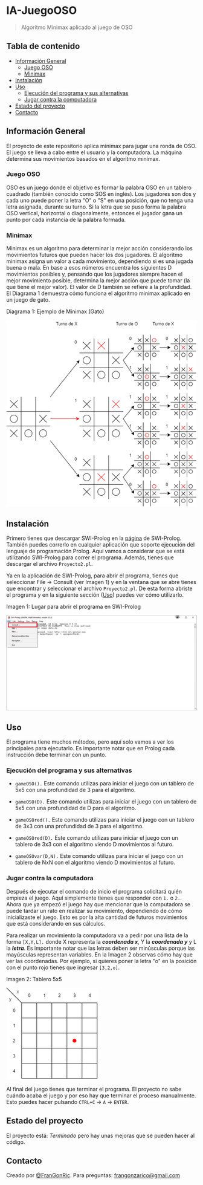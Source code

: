 # IA-JuegoOSO
 > Algoritmo Minimax aplicado al juego de OSO

## Tabla de contenido
* [Información General](#información-general)
  * [Juego OSO](#juego-oso)
  * [Minimax](#minimax)
* [Instalación](#instalación)
* [Uso](#uso)
  * [Ejecución del programa y sus alternativas](#ejecución-del-programa-y-sus-alternativas)
  * [Jugar contra la computadora](#jugar-contra-la-computadora)
* [Estado del proyecto](#estado-del-proyecto)
* [Contacto](#contacto)

## Información General
El proyecto de este repositorio aplica minimax para jugar una ronda de OSO. El juego se lleva a cabo entre el usuario y la computadora. La máquina determina sus movimientos basados en el algoritmo minimax. 

### Juego OSO
OSO es un juego donde el objetivo es formar la palabra OSO en un tablero cuadrado (también conocido como SOS en inglés). Los jugadores son dos y cada uno puede poner la letra "O" o "S" en una posición, que no tenga una letra asignada, durante su turno. Si la letra que se puso forma la palabra OSO vertical, horizontal o diagonalmente, entonces el jugador gana un punto por cada instancia de la palabra formada. 

### Minimax
Minimax es un algoritmo para determinar la mejor acción considerando los movimientos futuros que pueden hacer los dos jugadores. El algoritmo minimax asigna un valor a cada movimiento, dependiendo si es una jugada buena o mala. En base a esos números encuentra los siguientes D movimientos posibles y, pensando que los jugadores siempre hacen el mejor movimiento posible, determina la mejor acción que puede tomar (la que tiene el mejor valor). El valor de D también se refiere a la profundidad. El Diagrama 1 demuestra cómo funciona el algoritmo minimax aplicado en un juego de gato.

Diagrama 1: Ejemplo de Minimax (Gato)

![Diagrama Minimax Gato](img/gatoMinimax.png)

## Instalación
Primero tienes que descargar SWI-Prolog en la [página](https://www.swi-prolog.org/download/stable) de SWI-Prolog. También puedes correrlo en cualquier aplicación que soporte ejecución del lenguaje de programación Prolog. Aquí vamos a considerar que se está utilizando SWI-Prolog para correr el programa. Además, tienes que descargar el archivo `Proyecto2.pl`.

Ya en la aplicación de SWI-Prolog, para abrir el programa, tienes que seleccionar File -> Consult (ver Imagen 1) y en la ventana que se abre tienes que encontrar y seleccionar el archivo `Proyecto2.pl`. De esta forma abriste el programa y en la siguiente sección ([Uso](#uso)) puedes ver cómo utilizarlo.

Imagen 1: Lugar para abrir el programa en SWI-Prolog

![Prolog Consult](img/prologConsult.png)

## Uso
El programa tiene muchos métodos, pero aquí solo vamos a ver los principales para ejecutarlo. Es importante notar que en Prolog cada instrucción debe terminar con un punto.

### Ejecución del programa y sus alternativas

* `gameOSO().` Este comando utilizas para iniciar el juego con un tablero de 5x5 con una profundidad de 3 para el algoritmo.

* `gameOSO(D).` Este comando utilizas para iniciar el juego con un tablero de 5x5 con una profundidad de D para el algoritmo.

* `gameOSOred().` Este comando utilizas para iniciar el juego con un tablero de 3x3 con una profundidad de 3 para el algoritmo.

* `gameOSOred(D).` Este comando utilizas para iniciar el juego con un tablero de 3x3 con el algoritmo viendo D movimientos al futuro.

* `gameOSOvar(D,N).` Este comando utilizas para iniciar el juego con un tablero de NxN con el algoritmo viendo D movimientos al futuro.

### Jugar contra la computadora
Después de ejecutar el comando de inicio el programa solicitará quién empieza el juego. Aquí simplemente tienes que responder con `1.` o `2.`. Ahora que ya empezó el juego hay que mencionar que la computadora se puede tardar un rato en realizar su movimiento, dependiendo de cómo inicializaste el juego. Esto es por la alta cantidad de futuros movimientos que está considerando en sus cálculos. 

Para realizar un movimiento la computadora va a pedir por una lista de la forma `[X,Y,L].` donde X representa la ***coordenada x***, Y la ***coordenada y*** y L la ***letra***. Es importante notar que las letras deben ser minúsculas porque las mayúsculas representan variables. En la Imagen 2 observas cómo hay que ver las coordenadas. Por ejemplo, si quieres poner la letra "o" en la posición con el punto rojo tienes que ingresar `[3,2,o]`.

Imagen 2: Tablero 5x5

![Tablero 5x5](img/imgTablero5x5.png)

Al final del juego tienes que terminar el programa. El proyecto no sabe cuándo acaba el juego y por eso hay que terminar el proceso manualmente. Esto puedes hacer pulsando `CTRL+C` -> `A` -> `ENTER`.

## Estado del proyecto
El proyecto está: _Terminado_ pero hay unas mejoras que se pueden hacer al código.

## Contacto
Creado por [@FranGonRic](https://github.com/FranGonRic). Para preguntas: frangonzarico@gmail.com
